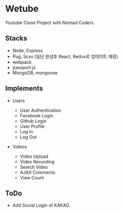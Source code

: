 # Wetube
Youtube Clone Project with Nomad Coders

## Stacks
- Node, Express
- Pug, Scss (일단 완성후 React, Redux로 업데이트 예정)
- webpack
- passport.js
- MongoDB, mongoose

## Implements
- Users
  - User Authentication
  - Facebook Login
  - Github Login
  - User Profile
  - Log In
  - Log Out
  
- Videos
  - Video Upload
  - Video Recording
  - Search Video
  - AJAX Comments
  - View Count

## ToDo
- Add Social Login of KAKAO 